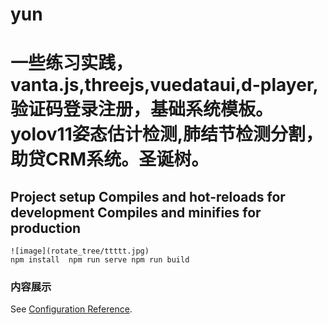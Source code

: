 # yun
# 一些练习实践，vanta.js,threejs,vuedataui,d-player,验证码登录注册，基础系统模板。yolov11姿态估计检测,肺结节检测分割，助贷CRM系统。圣诞树。
## Project setup  Compiles and hot-reloads for development  Compiles and minifies for production
```
![image](rotate_tree/ttttt.jpg)
npm install  npm run serve npm run build
```

### 内容展示
See [Configuration Reference](https://cli.vuejs.org/config/).
